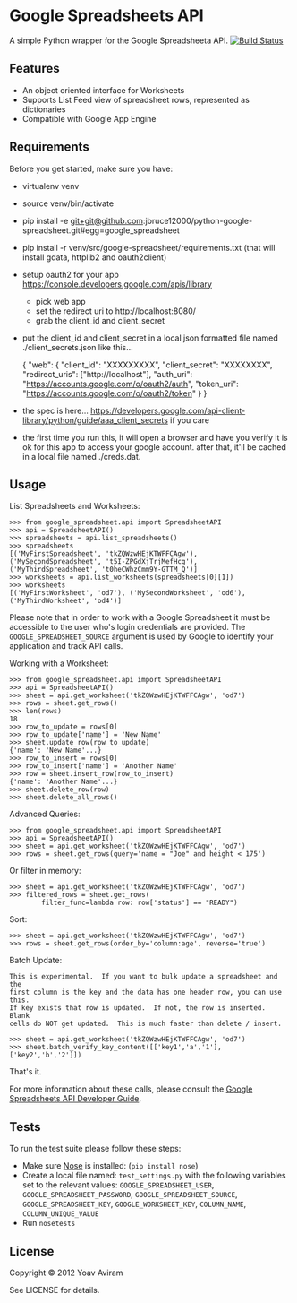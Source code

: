 Google Spreadsheets API
========================
A simple Python wrapper for the Google Spreadsheeta API.
[![Build Status](https://secure.travis-ci.org/jbruce12000/python-google-spreadsheet.png?branch=master)](http://travis-ci.org/jbruce12000/python-google-spreadsheet)

Features
--------

* An object oriented interface for Worksheets
* Supports List Feed view of spreadsheet rows, represented as dictionaries
* Compatible with Google App Engine

Requirements
--------------
Before you get started, make sure you have:

* virtualenv venv
* source venv/bin/activate
* pip install -e git+git@github.com:jbruce12000/python-google-spreadsheet.git#egg=google_spreadsheet
* pip install -r venv/src/google-spreadsheet/requirements.txt (that will install gdata, httplib2 and oauth2client)
* setup oauth2 for your app https://console.developers.google.com/apis/library
  * pick web app
  * set the redirect uri to http://localhost:8080/
  * grab the client_id and client_secret
* put the client_id and client_secret in a local json formatted file named ./client_secrets.json like this...

    {
    "web": {
        "client_id": "XXXXXXXXX",
        "client_secret": "XXXXXXXX",
        "redirect_uris": ["http://localhost"],
        "auth_uri": "https://accounts.google.com/o/oauth2/auth",
        "token_uri": "https://accounts.google.com/o/oauth2/token"
        }
    }

* the spec is here... https://developers.google.com/api-client-library/python/guide/aaa_client_secrets if you care
* the first time you run this, it will open a browser and have you verify it is ok for this app to access your google account.  after that, it'll be cached in a local file named ./creds.dat.

Usage
-----

List Spreadsheets and Worksheets:

    >>> from google_spreadsheet.api import SpreadsheetAPI
    >>> api = SpreadsheetAPI()
    >>> spreadsheets = api.list_spreadsheets()
    >>> spreadsheets
    [('MyFirstSpreadsheet', 'tkZQWzwHEjKTWFFCAgw'), ('MySecondSpreadsheet', 't5I-ZPGdXjTrjMefHcg'), 
    ('MyThirdSpreadsheet', 't0heCWhzCmm9Y-GTTM_Q')]
    >>> worksheets = api.list_worksheets(spreadsheets[0][1])
    >>> worksheets
    [('MyFirstWorksheet', 'od7'), ('MySecondWorksheet', 'od6'), ('MyThirdWorksheet', 'od4')]

Please note that in order to work with a Google Spreadsheet it must be accessible
to the user who's login credentials are provided. The `GOOGLE_SPREADSHEET_SOURCE`
argument is used by Google to identify your application and track API calls.

Working with a Worksheet:

    >>> from google_spreadsheet.api import SpreadsheetAPI
    >>> api = SpreadsheetAPI()
    >>> sheet = api.get_worksheet('tkZQWzwHEjKTWFFCAgw', 'od7')
    >>> rows = sheet.get_rows()
    >>> len(rows)
    18
    >>> row_to_update = rows[0]
    >>> row_to_update['name'] = 'New Name'
    >>> sheet.update_row(row_to_update)
    {'name': 'New Name'...}
    >>> row_to_insert = rows[0]
    >>> row_to_insert['name'] = 'Another Name'
    >>> row = sheet.insert_row(row_to_insert)
    {'name': 'Another Name'...}
    >>> sheet.delete_row(row)
    >>> sheet.delete_all_rows()

Advanced Queries:

    >>> from google_spreadsheet.api import SpreadsheetAPI
    >>> api = SpreadsheetAPI()
    >>> sheet = api.get_worksheet('tkZQWzwHEjKTWFFCAgw', 'od7')
    >>> rows = sheet.get_rows(query='name = "Joe" and height < 175')

Or filter in memory:

    >>> sheet = api.get_worksheet('tkZQWzwHEjKTWFFCAgw', 'od7')
    >>> filtered_rows = sheet.get_rows(
            filter_func=lambda row: row['status'] == "READY")

Sort:

    >>> sheet = api.get_worksheet('tkZQWzwHEjKTWFFCAgw', 'od7')
    >>> rows = sheet.get_rows(order_by='column:age', reverse='true')

Batch Update:

    This is experimental.  If you want to bulk update a spreadsheet and the
    first column is the key and the data has one header row, you can use this.
    If key exists that row is updated.  If not, the row is inserted.  Blank
    cells do NOT get updated.  This is much faster than delete / insert.

    >>> sheet = api.get_worksheet('tkZQWzwHEjKTWFFCAgw', 'od7')
    >>> sheet.batch_verify_key_content([['key1','a','1'],['key2','b','2']])

That's it.

For more information about these calls, please consult the [Google Spreadsheets
API Developer Guide](https://developers.google.com/google-apps/spreadsheets/).

Tests
------
To run the test suite please follow these steps:

* Make sure [Nose](http://readthedocs.org/docs/nose/en/latest/) is installed: (`pip install nose`)
* Create a local file named: `test_settings.py` with the following variables set to the relevant values: `GOOGLE_SPREADSHEET_USER`, `GOOGLE_SPREADSHEET_PASSWORD`, `GOOGLE_SPREADSHEET_SOURCE`, `GOOGLE_SPREADSHEET_KEY`, `GOOGLE_WORKSHEET_KEY`, `COLUMN_NAME`, `COLUMN_UNIQUE_VALUE`
* Run `nosetests`

License
-------

Copyright &copy; 2012 Yoav Aviram

See LICENSE for details.

